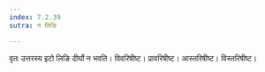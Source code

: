 ```yaml
---
index: 7.2.39
sutra: न लिङि

---
```

वृतः उत्तरस्य इटो लिङि दीर्घो न भवति। विवरिषीष्ट। प्रावरिषीष्ट। आस्तरिषीष्ट। विस्तरिषीष्ट।